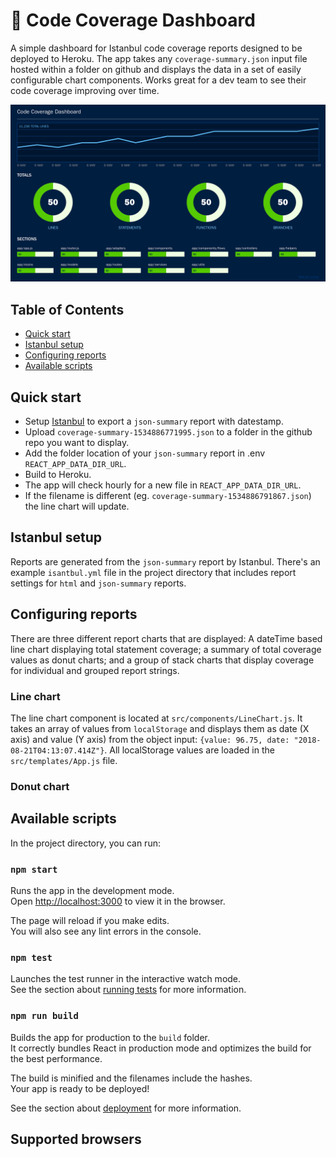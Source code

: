 # 🚦 Code Coverage Dashboard

A simple dashboard for Istanbul code coverage reports designed to be deployed to Heroku. The app takes any `coverage-summary.json` input file hosted within a folder on github and displays the data in a set of easily configurable chart components. Works great for a dev team to see their code coverage improving over time.

![Code cov dash](https://raw.githubusercontent.com/ezy/code-coverage-dashboard/master/public/code-cov-dash.png)

## Table of Contents

- [Quick start](#quick-start)
- [Istanbul setup](#istanbul-setup)
- [Configuring reports](#configuring-reports)
- [Available scripts](#available-scripts)

## Quick start

- Setup [Istanbul](https://github.com/gotwarlost/istanbul) to export a `json-summary` report with datestamp.
- Upload `coverage-summary-1534886771995.json` to a folder in the github repo you want to display.
- Add the folder location of your `json-summary` report in .env `REACT_APP_DATA_DIR_URL`.
- Build to Heroku.
- The app will check hourly for a new file in `REACT_APP_DATA_DIR_URL`.
- If the filename is different (eg. `coverage-summary-1534886791867.json`) the line chart will update.

## Istanbul setup

Reports are generated from the `json-summary` report by Istanbul. There's an example `isantbul.yml` file in the project directory that includes report settings for `html` and `json-summary` reports.

## Configuring reports

There are three different report charts that are displayed: A dateTime based line chart displaying total statement coverage; a summary of total coverage values as donut charts; and a group of stack charts that display coverage for individual and grouped report strings.

### Line chart

The line chart component is located at `src/components/LineChart.js`. It takes an array of values from `localStorage` and displays them as date (X axis) and value (Y axis) from the object input: `{value: 96.75, date: "2018-08-21T04:13:07.414Z"}`. All localStorage values are loaded in the `src/templates/App.js` file.

### Donut chart

## Available scripts

In the project directory, you can run:

### `npm start`

Runs the app in the development mode.<br>
Open [http://localhost:3000](http://localhost:3000) to view it in the browser.

The page will reload if you make edits.<br>
You will also see any lint errors in the console.

### `npm test`

Launches the test runner in the interactive watch mode.<br>
See the section about [running tests](#running-tests) for more information.

### `npm run build`

Builds the app for production to the `build` folder.<br>
It correctly bundles React in production mode and optimizes the build for the best performance.

The build is minified and the filenames include the hashes.<br>
Your app is ready to be deployed!

See the section about [deployment](#deployment) for more information.

## Supported browsers
